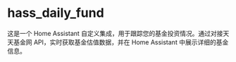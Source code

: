# hass_daily_fund
这是一个 Home Assistant 自定义集成，用于跟踪您的基金投资情况。通过对接天天基金网 API，实时获取基金估值数据，并在 Home Assistant 中展示详细的基金信息。
